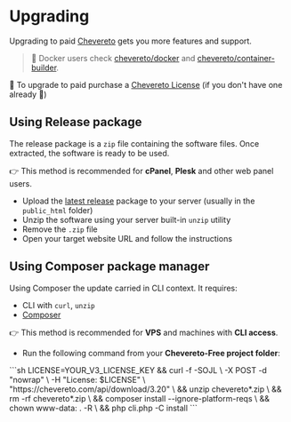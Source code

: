 # Upgrading

Upgrading to paid [Chevereto](https://chevereto.com) gets you more features and support.

> 🐳 Docker users check [chevereto/docker](https://github.com/chevereto/docker) and [chevereto/container-builder](https://github.com/chevereto/container-builder).

🤑 To upgrade to paid purchase a [Chevereto License](https://chevereto.com/pricing) (if you don't have one already 💖)

## Using Release package

The release package is a `zip` file containing the software files. Once extracted, the software is ready to be used.

👉 This method is recommended for **cPanel**, **Plesk** and other web panel users.

* Upload the [latest release](https://chevereto.com/panel/downloads) package to your server (usually in the `public_html` folder)
* Unzip the software using your server built-in `unzip` utility
* Remove the `.zip` file
* Open your target website URL and follow the instructions

## Using Composer package manager

Using Composer the update carried in CLI context. It requires:

* CLI with `curl`, `unzip`
* [Composer](https://getcomposer.org/)

👉 This method is recommended for **VPS** and machines with **CLI access**.

* Run the following command from your **Chevereto-Free project folder**:

<code-group>
<code-block title="Debian">
```sh
LICENSE=YOUR_V3_LICENSE_KEY &&
curl -f -SOJL \
    -X POST -d "nowrap" \
    -H "License: $LICENSE" \
    "https://chevereto.com/api/download/3.20" \
&& unzip chevereto*.zip \
&& rm -rf chevereto*.zip \
&& composer install --ignore-platform-reqs \
&& chown www-data: . -R \
&& php cli.php -C install
```
</code-block>
</code-group>
